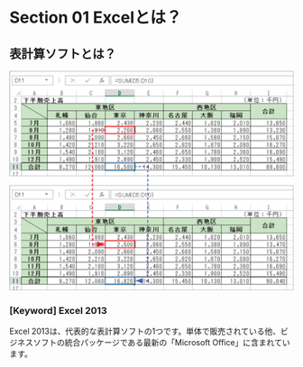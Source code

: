 # Section 01 Excelとは？

## 表計算ソフトとは？

![](002.png)

### [Keyword] Excel 2013

Excel 2013は、代表的な表計算ソフトの1つです。単体で販売されている他、ビジネスソフトの統合パッケージである最新の「Microsoft Office」に含まれています。
